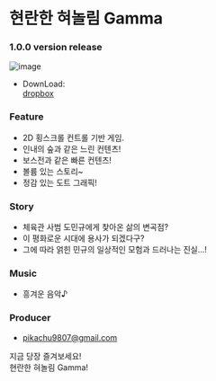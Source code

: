 # 현란한 혀놀림 Gamma
### 1.0.0 version release  
![image](https://github.com/minkyu1180/gamma-game/assets/36839753/57223de5-09f1-478b-b339-8f316ac5f599)
* DownLoad:  
 [dropbox](https://www.dropbox.com/sh/03ncksi4xr6qfoo/AADXja-arGn3NL8ad9r8Gt4na?dl=0)  
 
### Feature
* 2D 횡스크롤 컨트롤 기반 게임.
* 인내의 숲과 같은 느린 컨텐츠!
* 보스전과 같은 빠른 컨텐츠!
* 볼륨 있는 스토리~
* 정감 있는 도트 그래픽!

### Story
* 체육관 사범 도민규에게 찾아온 삶의 변곡점?
* 이 평화로운 시대에 용사가 되겠다구?
* 그에 따라 얽힌 민규의 일상적인 모험과 드러나는 진실...!

### Music
* 흥겨운 음악♪	

### Producer
* pikachu9807@gmail.com  
  
지금 당장 즐겨보세요!  
현란한 혀놀림 Gamma! 
